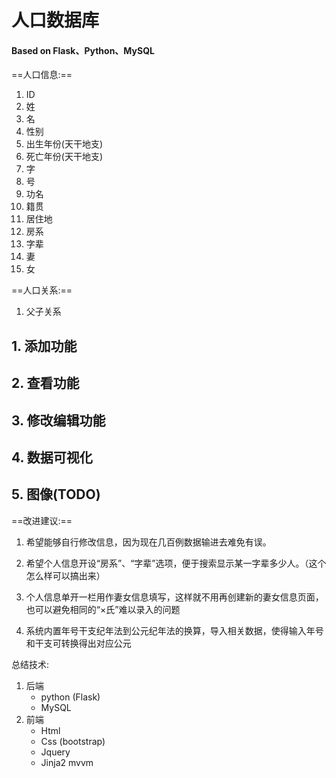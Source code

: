 

# 人口数据库

#### Based on Flask、Python、MySQL

==人口信息:==

1. ID 
2. 姓 
3. 名 
4. 性别 
5. 出生年份(天干地支)
6. 死亡年份(天干地支) 
7. 字 
8. 号 
9. 功名 
10. 籍贯 
11. 居住地 
12. 房系 
13. 字辈 
14. 妻
15. 女

==人口关系:==

1. 父子关系

## 1. 添加功能

## 2. 查看功能

## 3. 修改编辑功能

## 4. 数据可视化

## 5. 图像(TODO)



==改进建议:==

1. 希望能够自行修改信息，因为现在几百例数据输进去难免有误。

2. 希望个人信息开设“房系”、“字辈”选项，便于搜索显示某一字辈多少人。（这个怎么样可以搞出来）

3. 个人信息单开一栏用作妻女信息填写，这样就不用再创建新的妻女信息页面，也可以避免相同的“×氏”难以录入的问题

4. 系统内置年号干支纪年法到公元纪年法的换算，导入相关数据，使得输入年号和干支可转换得出对应公元

总结技术:

1. 后端
   - python (Flask)
   - MySQL
2. 前端
   - Html 
   - Css (bootstrap)
   - Jquery
   - Jinja2 mvvm
